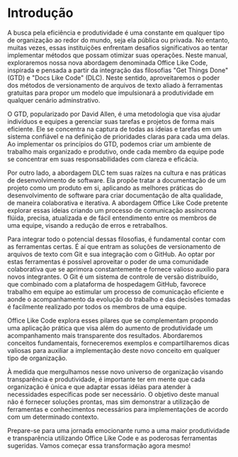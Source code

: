 # Introdução

A busca pela eficiência e produtividade é uma constante em qualquer tipo de organização ao redor do mundo, seja ela pública ou privada.
No entanto, muitas vezes, essas instituições enfrentam desafios significativos ao tentar implementar métodos que possam otimizar suas operações.
Neste manual, exploraremos nossa nova abordagem denominada Office Like Code, inspirada e pensada  a partir da  integração das filosofias "Get Things Done" (GTD) e "Docs Like Code" (DLC).
Neste sentido, aproveitaremos o poder dos métodos de versionamento de arquivos de texto aliado à ferramentas gratuitas para propor um modelo que impulsionará a produtividade em qualquer cenário adminstrativo.

O GTD, popularizado por David Allen, é uma metodologia que visa ajudar indivíduos e equipes a gerenciar suas tarefas e projetos de forma mais eficiente.
Ele se concentra na captura de todas as ideias e tarefas em um sistema confiável e na definição de prioridades claras para cada uma delas.
Ao implementar os princípios do GTD, podemos criar um ambiente de trabalho mais organizado e produtivo, onde cada membro da equipe pode se concentrar em suas responsabilidades com clareza e eficácia.

Por outro lado, a abordagem DLC tem suas raízes na cultura e nas práticas de desenvolvimento de software.
Ela propõe tratar a documentação de um projeto como um produto em si, aplicando as melhores práticas do desenvolvimento de software para criar documentação de alta qualidade, de maneira colaborativa e iterativa.
A abordagem Office Like Code pretente explorar essas ideias criando um processo de comunicação assíncrona flúida, precisa, atualizada e de fácil entendimento entre os membros de uma equipe, visando a redução de erros e retrabalhos.

Para integrar todo o potencial dessas filosofias, é fundamental contar com as ferramentas certas. É aí que entram as soluções de versionamento de arquivos de texto com Git e sua integração com o GitHub.
Ao optar por estas ferramentas é possível aproveitar o poder de uma comunidade colaborativa que se aprimora constantemente e fornece valioso auxílio para novos integrantes.
O Git é um sistema de controle de versão distribuído, que combinado com a plataforma de hospedagem GitHub, favorece trabalho em equipe ao estimular um processo de comunicação eficiente e aonde o acompanhamento da evolução do trabalho e das decisões tomadas é facilmente realizado por todos os membros de uma equipe.

Office Like Code explora esses pilares que se complementam propondo uma aplicação prática que visa além do aumento de produtividade um acompanhamento mais transparente dos resultados. Abordaremos conceitos fundamentais, forneceremos exemplos e compartilharemos dicas valiosas para auxiliar a implementação deste novo conceito em qualquer tipo de organização.

À medida que mergulhamos nesse novo universo de organização visando transparência e produtividade, é importante ter em mente que cada organização é única e que adaptar essas idéias para atender à necessidades específicas pode ser necessário.
O objetivo deste manual não é fornecer soluções prontas, mas sim demonstrar a utilização de ferramentas e conhecimentos necessários para implementações de acordo com um determinado contexto.

Prepare-se para uma jornada emocionante rumo a uma maior produtividade e transparência utilizando Office Like Code e as poderosas ferramentas sugeridas.
Vamos começar essa transformação agora mesmo!
